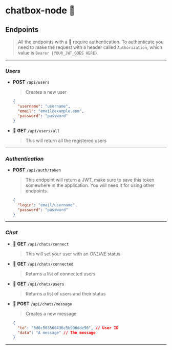 # chatbox-node 🚀

## **Endpoints**

> All the endpoints with a 🔐 require authentication. To authenticate you need to make the request with a header called `Authorization`, which value is `Bearer {YOUR_JWT_GOES HERE}`.

---

### _Users_

- **POST** `/api/users`

  > Creates a new user

  ```json
  {
    "username": "username",
    "email": "email@example.com",
    "password": "password"
  }
  ```

- 🔐 **GET** `/api/users/all`
  > This will return all the registered users

---

### _Authentication_

- **POST** `/api/auth/token`

  > This endpoint will return a JWT, make sure to save this token somewhere in the application. You will need it for using other endpoints.

  ```json
  {
    "login": "email/username",
    "password": "password"
  }
  ```

---

### _Chat_

- 🔐 **GET** `/api/chats/connect`

  > This will set your user with an _ONLINE_ status

- 🔐 **GET** `/api/chats/connected`

  > Returns a list of connected users

- 🔐 **GET** `/api/chats/users`

  > Returns a list of users and their status

- 🔐 **POST** `/api/chats/message`
  > Creates a new message
  ```json
  {
    "to": "5d0c503560436c5b996dde96", // User ID
    "data": "A message" // The message
  }
  ```

---